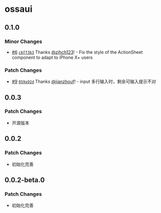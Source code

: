 # ossaui

## 0.1.0

### Minor Changes

- [#6](https://github.com/NeteaseYanxuan/OSSA/pull/6) [`c6ff3b3`](https://github.com/NeteaseYanxuan/OSSA/commit/c6ff3b33f219b73155f16914efe80ebdc8530205) Thanks [@zjhch123](https://github.com/zjhch123)! - Fix the style of the ActionSheet component to adapt to iPhone X+ users

### Patch Changes

- [#9](https://github.com/NeteaseYanxuan/OSSA/pull/9) [`059a92d`](https://github.com/NeteaseYanxuan/OSSA/commit/059a92d4847053728f60c88b55aa8783afea5b4f) Thanks [@jianzhouf](https://github.com/jianzhouf)! - input 多行输入时，剩余可输入提示不对

## 0.0.3

### Patch Changes

- 开源版本

## 0.0.2

### Patch Changes

- 初始化完善

## 0.0.2-beta.0

### Patch Changes

- 初始化完善
